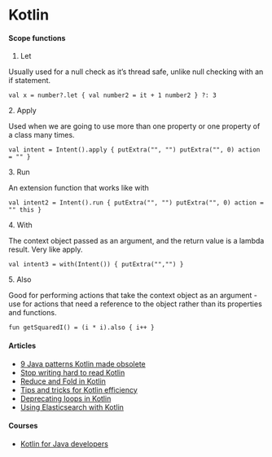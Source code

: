 # Kotlin

#### Scope functions

1. Let&#x20;

Usually used for a null check as it’s thread safe, unlike null checking with an if statement.

`val x = number?.let { val number2 = it + 1 number2 } ?: 3`

2\. Apply&#x20;

Used when we are going to use more than one property or one property of a class many times.

`val intent = Intent().apply { putExtra("", "") putExtra("", 0) action = "" }`

3\. Run&#x20;

An extension function that works like with

`val intent2 = Intent().run { putExtra("", "") putExtra("", 0) action = "" this }`

4\. With

The context object passed as an argument, and the return value is a lambda result. Very like apply.

`val intent3 = with(Intent()) { putExtra("","") }`

5\. Also&#x20;

Good for performing actions that take the context object as an argument - use for actions that need a reference to the object rather than its properties and functions.

`fun getSquaredI() = (i * i).also { i++ }`

#### Articles

* [9 Java patterns Kotlin made obsolete](https://spitzbueb.medium.com/9-java-patterns-in-kotlin-eac0cca1599f)
* [Stop writing hard to read Kotlin](https://towardsdev.com/stop-writing-hard-to-read-kotlin-900842fb82f)
* [Reduce and Fold in Kotlin](https://medium.com/@sujitpanda/do-you-know-what-is-reduce-and-fold-method-is-in-kotlin-c3aec2dc1df1)
* [Tips and tricks for Kotlin efficiency](https://medium.com/simform-engineering/kotlin-tips-and-tricks-for-efficient-programming-c4eefb27ea1b)
* [Deprecating loops in Kotlin](https://medium.com/@lucgirardin/in-kotlin-loops-are-deprecated-dae88cd5ae9c)
* [Using Elasticsearch with Kotlin](https://medium.com/geekculture/using-elasticsearch-with-kotlin-f802a738b389)

#### Courses

* [Kotlin for Java developers](https://www.coursera.org/learn/kotlin-for-java-developers)
